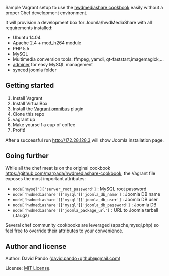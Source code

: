 Sample Vagrant setup to use the [hwdmediashare
cookbook](https://github.com/marpada/hwdmediashare-cookbook) easily without a
proper Chef development environment.

It will provision a development box for Joomla/hwdMediaShare with all
requirements installed:

* Ubuntu 14.04
* Apache 2.4 + mod_h264 module
* PHP 5.5
* MySQL
* Multimedia conversion tools: ffmpeg, yamdi,
  qt-faststart,imagemagick,...
* [adminer](www.adminer.org) for easy MySQL management
* synced joomla folder

## Getting started

1. Install Vagrant
2. Install VirtualBox
3. Install the [Vagrant omnibus](https://github.com/chef/vagrant-omnibus) plugin
4. Clone this repo
5. vagrant up
6. Make yourself a cup of coffee
7. Profit!

After a successful run http://172.28.128.3 will show Joomla
installation page.

## Going further

While all the chef meat is on the original cookbook <https://github.com/marpada/hwdmediashare-cookbook>, the Vagrant file exposes the most important attributes:

* `node['mysql']['server_root_password']` : MySQL root password
* `node['hwdmediashare']['mysql']['joomla_db_name']` : Joomla DB name
* `node['hwdmediashare']['mysql']['joomla_db_user']` : Joomla DB user
* `node['hwdmediashare']['mysql']['joomla_db_password']` : Joomla DB
* `node['hwdmediashare']['joomla_package_url']` : URL to Joomla tarball
  (.tar.gz)

Several chef community cookbooks are leveraged (apache,mysql,php) so
feel free to override their attributes to your convenience.

## Author and license

Author: David Pando (<david.pando+github@gmail.com>)

License: [MIT License](http://www.opensource.org/licenses/MIT).

